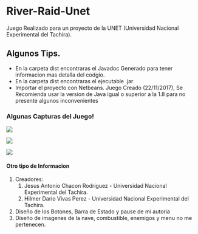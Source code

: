# River-Raid-Unet
Juego Realizado para un proyecto de la UNET (Universidad Nacional Experimental del Tachira).

<h2>Algunos Tips.</h2>
<ul>
  <li>En la carpeta dist encontraras el Javadoc Generado para tener informacion mas detalla del codgio.</li>
  <li>En la carpeta dist encontraras el ejecutable .jar</li>
  <li>Importar el proyecto con Netbeans. Juego Creado (22/11/2017), Se Recomienda usar la version de Java igual o superior a la 1.8 
      para no presente algunos inconvenientes</li>
</ul>

<h3>Algunas Capturas del Juego!</h3>
  <p><img src="/github/Img-1.jpg title="Intro del Juego" style="max-width:100%"></p>
  <p><img src="chjesus/RiverRaidUnet/raw/master/github/Img-2.jpg title="Menu del Juego" style="max-width:100%"></p>
  <p><img src="chjesus/RiverRaidUnet/raw/master/github/Img-2.jpg title="Vista del Juego" style="max-width:100%"></p>
  
  
  <h4>Otro tipo de Informacion</h4>
    <ol>
      <li>Creadores:
          <ol>
            <li>Jesus Antonio Chacon Rodriguez  - Universidad Nacional Experimental del Tachira.</li>
            <li>Hilmer Dario Vivas Perez  - Universidad Nacional Experimental del Tachira.</li>
          </ol>
      </li>
      <li>Diseño de los Botones, Barra de Estado y pause de mi autoria</li>
      <li>Diseño de imagenes de la nave, combustible, enemigos y menu no me pertenecen.</li>
    </ol>
